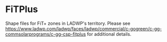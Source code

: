 # FiTPlus
Shape files for FiT+ zones in LADWP's territory. 
Please see https://www.ladwp.com/ladwp/faces/ladwp/commercial/c-gogreen/c-gg-commsolarprograms/c-gg-csp-fitplus for additional details. 
